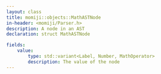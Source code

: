 ```yaml
---
layout: class
title: momiji::objects::MathASTNode
in-header: <momiji/Parser.h>
description: A node in an AST
declaration: struct MathASTNode

fields:
    value:
        type: std::variant<Label, Number, MathOperator>
        description: The value of the node
---
```


